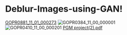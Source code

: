 # Deblur-Images-using-GAN!

[GOPR0881_11_01_000273](https://user-images.githubusercontent.com/59906496/162582242-1d6e33b2-95bc-4ee0-a6c2-afcd65bcd32c.png)
![GOPR0384_11_00_000001](https://user-images.githubusercontent.com/59906496/162582248-cf6cf3e6-bf36-403e-ab9b-69f951e96f13.png)
![GOPR0410_11_00_000201](https://user-images.githubusercontent.com/59906496/162582251-86b008b7-1095-4eeb-8fbf-3c4b31b11aac.png)
[PGM project(2).pdf](https://github.com/theadityakr/Deblur-Images-using-GAN/files/9312871/PGM.project.2.pdf)

